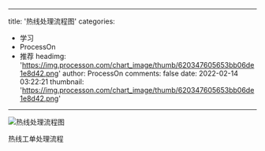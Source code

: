 
---
title: '热线处理流程图'
categories: 
 - 学习
 - ProcessOn
 - 推荐
headimg: 'https://img.processon.com/chart_image/thumb/620347605653bb06de1e8d42.png'
author: ProcessOn
comments: false
date: 2022-02-14 03:22:21
thumbnail: 'https://img.processon.com/chart_image/thumb/620347605653bb06de1e8d42.png'
---

<div>   
<img class="thumb" alt="热线处理流程图" src="https://img.processon.com/chart_image/thumb/620347605653bb06de1e8d42.png" referrerpolicy="no-referrer">
<p>热线工单处理流程</p>  
</div>
            
